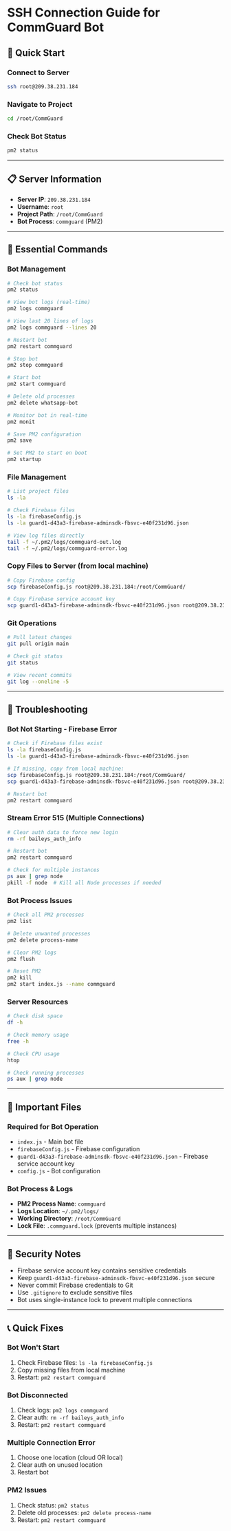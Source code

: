# SSH Connection Guide for CommGuard Bot

## 🚀 Quick Start

### Connect to Server
```bash
ssh root@209.38.231.184
```

### Navigate to Project
```bash
cd /root/CommGuard
```

### Check Bot Status
```bash
pm2 status
```

---

## 📋 Server Information

- **Server IP**: `209.38.231.184`
- **Username**: `root`
- **Project Path**: `/root/CommGuard`
- **Bot Process**: `commguard` (PM2)

---

## 🔧 Essential Commands

### Bot Management
```bash
# Check bot status
pm2 status

# View bot logs (real-time)
pm2 logs commguard

# View last 20 lines of logs
pm2 logs commguard --lines 20

# Restart bot
pm2 restart commguard

# Stop bot
pm2 stop commguard

# Start bot
pm2 start commguard

# Delete old processes
pm2 delete whatsapp-bot

# Monitor bot in real-time
pm2 monit

# Save PM2 configuration
pm2 save

# Set PM2 to start on boot
pm2 startup
```

### File Management
```bash
# List project files
ls -la

# Check Firebase files
ls -la firebaseConfig.js
ls -la guard1-d43a3-firebase-adminsdk-fbsvc-e40f231d96.json

# View log files directly
tail -f ~/.pm2/logs/commguard-out.log
tail -f ~/.pm2/logs/commguard-error.log
```

### Copy Files to Server (from local machine)
```bash
# Copy Firebase config
scp firebaseConfig.js root@209.38.231.184:/root/CommGuard/

# Copy Firebase service account key
scp guard1-d43a3-firebase-adminsdk-fbsvc-e40f231d96.json root@209.38.231.184:/root/CommGuard/
```

### Git Operations
```bash
# Pull latest changes
git pull origin main

# Check git status
git status

# View recent commits
git log --oneline -5
```

---

## 🚨 Troubleshooting

### Bot Not Starting - Firebase Error
```bash
# Check if Firebase files exist
ls -la firebaseConfig.js
ls -la guard1-d43a3-firebase-adminsdk-fbsvc-e40f231d96.json

# If missing, copy from local machine:
scp firebaseConfig.js root@209.38.231.184:/root/CommGuard/
scp guard1-d43a3-firebase-adminsdk-fbsvc-e40f231d96.json root@209.38.231.184:/root/CommGuard/

# Restart bot
pm2 restart commguard
```

### Stream Error 515 (Multiple Connections)
```bash
# Clear auth data to force new login
rm -rf baileys_auth_info

# Restart bot
pm2 restart commguard

# Check for multiple instances
ps aux | grep node
pkill -f node  # Kill all Node processes if needed
```

### Bot Process Issues
```bash
# Check all PM2 processes
pm2 list

# Delete unwanted processes
pm2 delete process-name

# Clear PM2 logs
pm2 flush

# Reset PM2
pm2 kill
pm2 start index.js --name commguard
```

### Server Resources
```bash
# Check disk space
df -h

# Check memory usage
free -h

# Check CPU usage
htop

# Check running processes
ps aux | grep node
```

---

## 📁 Important Files

### Required for Bot Operation
- `index.js` - Main bot file
- `firebaseConfig.js` - Firebase configuration
- `guard1-d43a3-firebase-adminsdk-fbsvc-e40f231d96.json` - Firebase service account key
- `config.js` - Bot configuration

### Bot Process & Logs
- **PM2 Process Name**: `commguard`
- **Logs Location**: `~/.pm2/logs/`
- **Working Directory**: `/root/CommGuard`
- **Lock File**: `.commguard.lock` (prevents multiple instances)

---

## 🔐 Security Notes

- Firebase service account key contains sensitive credentials
- Keep `guard1-d43a3-firebase-adminsdk-fbsvc-e40f231d96.json` secure
- Never commit Firebase credentials to Git
- Use `.gitignore` to exclude sensitive files
- Bot uses single-instance lock to prevent multiple connections

---

## 📞 Quick Fixes

### Bot Won't Start
1. Check Firebase files: `ls -la firebaseConfig.js`
2. Copy missing files from local machine
3. Restart: `pm2 restart commguard`

### Bot Disconnected
1. Check logs: `pm2 logs commguard`
2. Clear auth: `rm -rf baileys_auth_info`
3. Restart: `pm2 restart commguard`

### Multiple Connection Error
1. Choose one location (cloud OR local)
2. Clear auth on unused location
3. Restart bot

### PM2 Issues
1. Check status: `pm2 status`
2. Delete old processes: `pm2 delete process-name`
3. Restart: `pm2 restart commguard` 